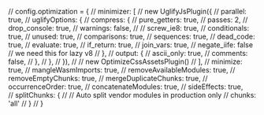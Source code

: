 
// config.optimization = {
//   minimizer: [
//     new UglifyJsPlugin({
//       parallel: true,
//       uglifyOptions: {
//         compress: {
//           pure_getters: true,
//           passes: 2,
//           drop_console: true,
//           warnings: false,
//           // screw_ie8: true,
//           conditionals: true,
//           unused: true,
//           comparisons: true,
//           sequences: true,
//           dead_code: true,
//           evaluate: true,
//           if_return: true,
//           join_vars: true,
//           negate_iife: false // we need this for lazy v8
//         },
//         output: {
//           ascii_only: true,
//           comments: false,
//         },
//       },
//     }),
//     // new OptimizeCssAssetsPlugin()
//   ],
//   minimize: true,
//   mangleWasmImports: true,
//   removeAvailableModules: true,
//   removeEmptyChunks: true,
//   mergeDuplicateChunks: true,
//   occurrenceOrder: true,
//   concatenateModules: true,
//   sideEffects: true,    
//   splitChunks: {
//     // Auto split vendor modules in production only
//     chunks: 'all'
//   }
// }